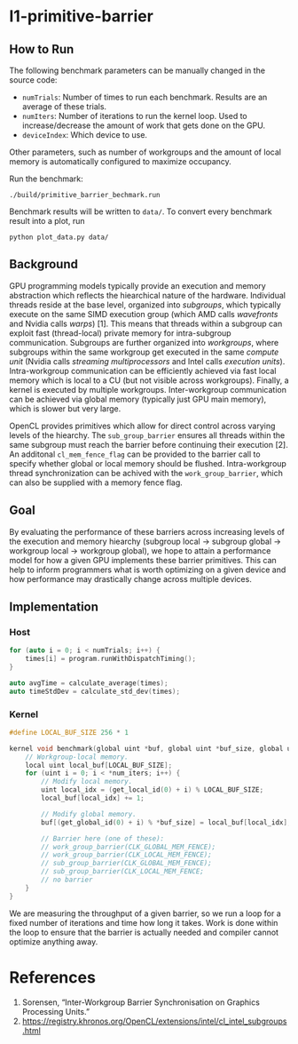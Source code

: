 # l1-primitive-barrier


## How to Run
The following benchmark parameters can be manually changed in the source code:

- `numTrials`: Number of times to run each benchmark. Results are an average of these trials.
- `numIters`: Number of iterations to run the kernel loop. Used to increase/decrease the amount of work that gets done on the GPU.
- `deviceIndex`: Which device to use.

Other parameters, such as number of workgroups and the amount of local memory is automatically configured to maximize occupancy.

Run the benchmark:

`./build/primitive_barrier_bechmark.run`

Benchmark results will be written to `data/`.
To convert every benchmark result into a plot, run

`python plot_data.py data/`

## Background 

GPU programming models typically provide an execution and memory abstraction which reflects the hiearchical nature of the hardware. 
Individual threads reside at the base level, organized into *subgroups*, which typically execute on the same SIMD execution group (which AMD calls *wavefronts* and Nvidia calls *warps*) [1].
This means that threads within a subgroup can exploit fast (thread-local) private memory for intra-subgroup communication.
Subgroups are further organized into *workgroups*, where subgroups within the same workgroup get executed in the same *compute unit* (Nvidia calls *streaming multiprocessors* and Intel calls *execution units*).
Intra-workgroup communication can be efficiently achieved via fast local memory which is local to a CU (but not visible across workgroups).
Finally, a kernel is executed by multiple workgroups. 
Inter-workgroup communication can be achieved via global memory (typically just GPU main memory), which is slower but very large.

OpenCL provides primitives which allow for direct control across varying levels of the hiearchy. 
The `sub_group_barrier` ensures all threads within the same subgroup must reach the barrier before continuing their execution [2]. 
An additonal `cl_mem_fence_flag` can be provided to the barrier call to specify whether global or local memory should be flushed.
Intra-workgroup thread synchronization can be achived with the `work_group_barrier`, which can also be supplied with a memory fence flag.

## Goal

By evaluating the performance of these barriers across increasing levels of the execution and memory hiearchy (subgroup local -> subgroup global -> workgroup local -> workgroup global), we hope to attain a performance model for how a given GPU implements these barrier primitives. 
This can help to inform programmers what is worth optimizing on a given device and how performance may drastically change across multiple devices.


## Implementation


### Host
```C++
for (auto i = 0; i < numTrials; i++) {
    times[i] = program.runWithDispatchTiming();
}

auto avgTime = calculate_average(times);
auto timeStdDev = calculate_std_dev(times);
```


### Kernel
```C
#define LOCAL_BUF_SIZE 256 * 1

kernel void benchmark(global uint *buf, global uint *buf_size, global uint *num_iters) {
    // Workgroup-local memory.
    local uint local_buf[LOCAL_BUF_SIZE]; 
    for (uint i = 0; i < *num_iters; i++) {
        // Modify local memory.
        uint local_idx = (get_local_id(0) + i) % LOCAL_BUF_SIZE;
        local_buf[local_idx] += 1;

        // Modify global memory.
        buf[(get_global_id(0) + i) % *buf_size] = local_buf[local_idx];

        // Barrier here (one of these): 
        // work_group_barrier(CLK_GLOBAL_MEM_FENCE);
        // work_group_barrier(CLK_LOCAL_MEM_FENCE);
        // sub_group_barrier(CLK_GLOBAL_MEM_FENCE);
        // sub_group_barrier(CLK_LOCAL_MEM_FENCE;
        // no barrier
    }
}
```

We are measuring the throughput of a given barrier, so we run a loop for a fixed number of iterations and time how long it takes. 
Work is done within the loop to ensure that the barrier is actually needed and compiler cannot optimize anything away.


# References
1. Sorensen, “Inter-Workgroup Barrier Synchronisation on Graphics Processing Units.”
2. https://registry.khronos.org/OpenCL/extensions/intel/cl_intel_subgroups.html